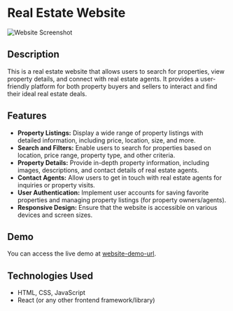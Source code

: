 # Real Estate Website

![Website Screenshot]("/public/homepage.png")

## Description

This is a real estate website that allows users to search for properties, view property details, and connect with real estate agents. It provides a user-friendly platform for both property buyers and sellers to interact and find their ideal real estate deals.

## Features

- **Property Listings:** Display a wide range of property listings with detailed information, including price, location, size, and more.
- **Search and Filters:** Enable users to search for properties based on location, price range, property type, and other criteria.
- **Property Details:** Provide in-depth property information, including images, descriptions, and contact details of real estate agents.
- **Contact Agents:** Allow users to get in touch with real estate agents for inquiries or property visits.
- **User Authentication:** Implement user accounts for saving favorite properties and managing property listings (for property owners/agents).
- **Responsive Design:** Ensure that the website is accessible on various devices and screen sizes.

## Demo

You can access the live demo at [website-demo-url](https://rent-up22.vercel.app).

## Technologies Used
  - HTML, CSS, JavaScript
  - React (or any other frontend framework/library)


